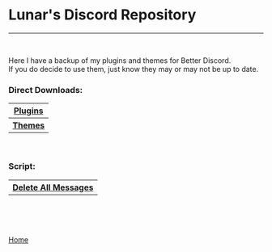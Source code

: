<html>
<!--	<head>
		<meta name="robots" content="noindex">
		<link rel="stylesheet" href="https://maxcdn.bootstrapcdn.com/bootstrap/3.3.7/css/bootstrap.min.css" integrity="sha384-BVYiiSIFeK1dGmJRAkycuHAHRg32OmUcww7on3RYdg4Va+PmSTsz/K68vbdEjh4u" crossorigin="anonymous">
		<style>
			body {text-align:center;background-color: #000000;color: #00ff00;}
			footer {position: fixed;left: 0;bottom: 0;width: 100%;background-color: #000000;color: #00ff00;border-top: 1px dashed #006900;}
			button {background-color: #000000;color: #00FF00;padding: 10px;border-radius: 10px;}
			a:link {color: #00ff00;text-decoration:underline;}
			a:visited {color: #00ff00;text-decoration:underline;}
			a:hover {color: #00bf00;text-decoration:underline;}
			a:active {color: #008900;text-decoration:underline;}
			h1 {color: #006900;}
			h2 {color: #00ff00;}
			h3 {color: #00ff00;}
			h6 {color: #00ff00;}
			table {border: 5px solid #00be00;margin-left:auto;margin-right:auto;}
			th {padding: 10px;border: 4px solid #00be00;text-align:center}
			hr {border-top: 1px dashed #006900;border-bottom: 0;border-left: 0;border-right: 0;}
		</style>
		<meta charset="UTF-8">
		<meta name="viewport" content="width=device-width, initial-scale=1.0">
		<title>Discord</title>
		<meta name="Discord" content="Discord">
	</head>
	<body>-->
		<h1 id='top'>Lunar's Discord Repository</h1>
		<hr /><br>
		<p>Here I have a backup of my plugins and themes for Better Discord.<br>If you do decide to use them, just know they may or may not be up to date.</p>
		<h3 if='folders'>Direct Downloads:</h3>
		<table>
			<tr>
				<th id='plugins'><a href='plugins.7z'>Plugins</a></th>
			</tr>
			<tr>
				<th id='themes'><a href='themes.7z'>Themes</a></th>
			</tr>
		</table>
		<br>
		<h3 id='files'>Script:</h3>
		<table>
			<tr>
				<th id='sdk-apps'><a href='delete-all-messages.js'>Delete All Messages</a></th>
			</tr>
		</table>
		<hr style="height:50px; visibility:hidden;" />
	</body>
	<footer>
		<p><a href="/">Home</a></p>
	</footer>
</html>